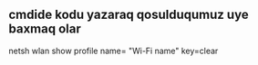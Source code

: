 ## cmdide kodu yazaraq qosulduqumuz uye baxmaq olar
netsh wlan show profile name= "Wi-Fi name" key=clear
